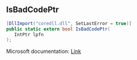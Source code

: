 ## IsBadCodePtr

```csharp
[DllImport("coredll.dll", SetLastError = true)]
public static extern bool IsBadCodePtr(
   IntPtr lpfn
);
```

Microsoft documentation: [Link](https://learn.microsoft.com/en-us/windows/win32/api/winbase/nf-winbase-isbadcodeptr)
